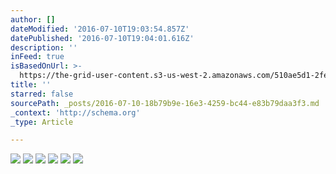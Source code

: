 ```yaml
---
author: []
dateModified: '2016-07-10T19:03:54.857Z'
datePublished: '2016-07-10T19:04:01.616Z'
description: ''
inFeed: true
isBasedOnUrl: >-
  https://the-grid-user-content.s3-us-west-2.amazonaws.com/510ae5d1-2fed-4c1d-8381-5747a53b8f6b.jpg
title: ''
starred: false
sourcePath: _posts/2016-07-10-18b79b9e-16e3-4259-bc44-e83b79daa3f3.md
_context: 'http://schema.org'
_type: Article

---
```

![](https://the-grid-user-content.s3-us-west-2.amazonaws.com/510ae5d1-2fed-4c1d-8381-5747a53b8f6b.jpg)
![](https://imgflo.herokuapp.com/graph/vahj1ThiexotieMo/d28455ad6133ccc7278cce094202d1f5/croprotate.jpg?cropheight=722&cropwidth=1119&degrees=0&input=https://the-grid-user-content.s3-us-west-2.amazonaws.com/e48037a6-03d4-4393-85d5-ec2f45c308e1.jpg&x=117&y=0)
![](https://imgflo.herokuapp.com/graph/vahj1ThiexotieMo/eedf0457b3ce959b7c96cdfa8584acf0/croprotate.jpg?cropheight=722&cropwidth=1365&degrees=0&input=https://the-grid-user-content.s3-us-west-2.amazonaws.com/fc52abc6-6c74-4e1a-8a32-1d4eb71f2792.jpg&x=0&y=0)
![](https://imgflo.herokuapp.com/graph/vahj1ThiexotieMo/c35f9de8070e658828d9735c9730703d/croprotate.jpg?cropheight=755&cropwidth=1114&degrees=0&input=https://the-grid-user-content.s3-us-west-2.amazonaws.com/005aa0fd-57ee-4334-8128-c75fc4a5179b.jpg&x=117&y=0)
![](https://the-grid-user-content.s3-us-west-2.amazonaws.com/ab7057f1-50a6-46d6-a7dc-07c5e436589b.jpg)
![](https://the-grid-user-content.s3-us-west-2.amazonaws.com/cc8d78d1-64c3-4a68-9540-4df4b9356471.jpg)